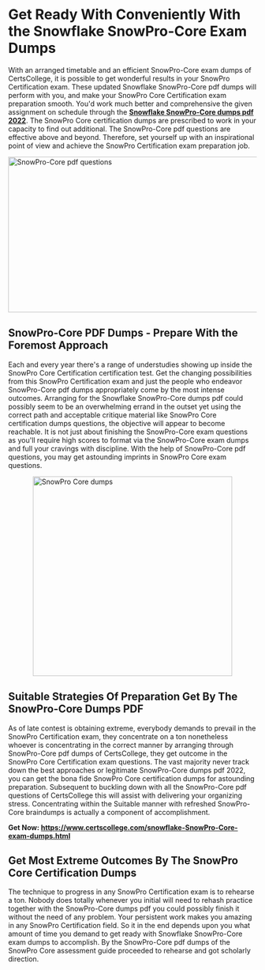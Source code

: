 <h1><strong>Get Ready With Conveniently With the Snowflake SnowPro-Core Exam Dumps&nbsp;</strong></h1>
<p><span style="font-weight: 400;">With an arranged timetable and an efficient  SnowPro-Core exam dumps of CertsCollege, it is possible to get wonderful results in your SnowPro Certification exam. These updated Snowflake SnowPro-Core pdf dumps will perform with you, and make your SnowPro Core Certification exam preparation smooth. You'd work much better and comprehensive the given assignment on schedule through the <strong><a href="https://www.certscollege.com/snowflake-SnowPro-Core-exam-dumps.html">Snowflake SnowPro-Core dumps pdf 2022</a></strong>. The SnowPro Core certification dumps are prescribed to work in your capacity to find out additional. The  SnowPro-Core pdf questions are effective above and beyond. Therefore, set yourself up with an inspirational point of view and achieve the SnowPro Certification exam preparation job.&nbsp;</span></p>
<p><span style="font-weight: 400;"><img style="display: block; margin-left: auto; margin-right: auto;" src="https://i.ibb.co/CPDK3ps/Yellow-and-Blue-Initiative-Blog-Banner.png" alt="SnowPro-Core pdf questions" width="559" height="315" /></span></p>
<h2><strong>SnowPro-Core PDF Dumps - Prepare With the Foremost Approach</strong></h2>
<p><span style="font-weight: 400;">Each and every year there's a range of understudies showing up inside the SnowPro Core Certification certification test. Get the changing possibilities from this SnowPro Certification exam and just the people who endeavor SnowPro-Core pdf dumps appropriately come by the most intense outcomes. Arranging for the Snowflake SnowPro-Core dumps pdf could possibly seem to be an overwhelming errand in the outset yet using the correct path and acceptable critique material like SnowPro Core certification dumps questions, the objective will appear to become reachable. It is not just about finishing the SnowPro-Core exam questions as you'll require high scores to format via the SnowPro-Core exam dumps and full your cravings with discipline. With the help of SnowPro-Core pdf questions, you may get astounding imprints in SnowPro Core exam questions.</span></p>
<p><span style="font-weight: 400;"><a href="https://tinyurl.com/y522oash"><img style="display: block; margin-left: auto; margin-right: auto;" src="https://i.ibb.co/9tMrhdY/Teacher-Appreciation-Invitation.png" alt="SnowPro Core dumps " width="404" height="404" /></a></span></p>
<h2><strong>Suitable Strategies Of Preparation Get By The SnowPro-Core Dumps PDF</strong></h2>
<p><span style="font-weight: 400;">As of late contest is obtaining extreme, everybody demands to prevail in the SnowPro Certification exam, they concentrate on a ton nonetheless whoever is concentrating in the correct manner by arranging through SnowPro-Core pdf dumps of CertsCollege, they get outcome in the SnowPro Core Certification exam questions. The vast majority never track down the best approaches or legitimate SnowPro-Core dumps pdf 2022, you can get the bona fide SnowPro Core certification dumps for astounding preparation. Subsequent to buckling down with all the  SnowPro-Core pdf questions of CertsCollege this will assist with delivering your organizing stress. Concentrating within the Suitable manner with refreshed SnowPro-Core braindumps is actually a component of accomplishment.</span></p>
<p><span style="font-weight: 400;"><strong>Get Now: <a href="https://www.certscollege.com/snowflake-SnowPro-Core-exam-dumps.html">https://www.certscollege.com/snowflake-SnowPro-Core-exam-dumps.html</a></strong></span></p>
<h2><strong>Get Most Extreme Outcomes By The SnowPro Core Certification Dumps</strong></h2>
<p><span style="font-weight: 400;">The technique to progress in any SnowPro Certification exam is to rehearse a ton. Nobody does totally whenever you initial will need to rehash practice together with the SnowPro-Core dumps pdf you could possibly finish it without the need of any problem. Your persistent work makes you amazing in any SnowPro Certification field. So it in the end depends upon you what amount of time you demand to get ready with Snowflake SnowPro-Core exam dumps to accomplish. By the SnowPro-Core pdf dumps of the SnowPro Core assessment guide proceeded to rehearse and got scholarly direction.</span></p>
